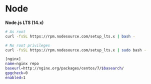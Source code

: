 # Node

**Node.js LTS (14.x)**
```sh
# As root
curl -fsSL https://rpm.nodesource.com/setup_lts.x | bash -

# No root privileges
curl -fsSL https://rpm.nodesource.com/setup_lts.x | sudo bash -
```

```sh
[nginx]
name=nginx repo
baseurl=http://nginx.org/packages/centos/7/$basearch/
gpgcheck=0
enabled=1
```
